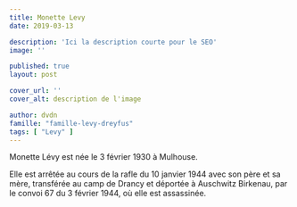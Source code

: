 ```yaml
---
title: Monette Levy
date: 2019-03-13

description: 'Ici la description courte pour le SEO'
image: ''

published: true
layout: post

cover_url: ''
cover_alt: description de l'image

author: dvdn
famille: "famille-levy-dreyfus"
tags: [ "Levy" ]
---
```


Monette Lévy est née le 3 février 1930 à Mulhouse.

Elle est arrêtée au cours de la rafle du 10 janvier 1944 avec son père et sa mère, transférée au camp de Drancy et déportée à Auschwitz Birkenau, par le convoi 67 du 3 février 1944, où elle est assassinée.